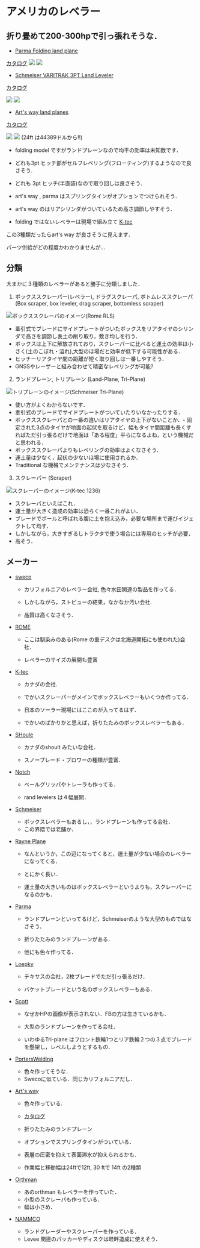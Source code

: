 # アメリカのレベラー

## 折り畳めて200-300hpで引っ張れそうな．

- [Parma Folding land plane ](https://parmacompany.com/ag-equipment/tillage/land-plane/folding-land-plane/)

[カタログ](https://parmacompany.com/wp-content/uploads/2017/08/2015-LAND-PLANE.pdf)
![](img/parma_landplane.jpg)
![](img/parma_landplane_spec.png)

- [Schmeiser VARITRAK 3PT Land Leveler](https://www.tgschmeiser.com/products/landlevelers/3pointlandleveler.html)

[カタログ](https://www.tgschmeiser.com/pdfs/Open%20Field.pdf)

![](img/schmeiser_varitrak.png)
![](img/schmeiser_varitrak_spec.png)

- [Art's way land planes](https://artsway.com/equipment/)

[カタログ](https://artsway.com/wp-content/uploads/2023/07/Dirt-Work-Web-Spreads.pdf)

![](img/artsway_landplane_back.jpg)
![](img/artsway_landplane_spec.png)
(24ft は44389ドルから!!)

- folding model ですがランドプレーンなので均平の効率は未知数です．
- どれも3pt ヒッチ部がセルフレベリング(フローティング)するようなので良さそう.
- どれも 3pt ヒッチ(半直装)なので取り回しは良さそう.
- art's way , parma はスプリングタインがオプションでつけられそう．
- art's way のはリアシリンダがついているため高さ調節しやすそう．

- folding ではないレベラーは現場で組み立て
[K-tec ](https://www.youtube.com/watch?v=ZpQb3bLyWrE)

この3種類だったらart's way が良さそうに見えます．

パーツ供給がどの程度かわかりませんが... 

## 分類
大まかに３種類のレベラーがあると勝手に分類しました．

1. ボックススクレーパー(レベラー), ドラグスクレーパ, ボトムレススクレーパ
(Box scraper, box leveler, drag scraper, bottomless scraper)

![ボックススクレーパのイメージ(Rome RLS)](img/rome_boxleveler_RLS.jpg)

- 牽引式でブレードにサイドプレートがついたボックスをリアタイヤのシリンダで高さを調節し表土の削り取り，敷き均しを行う．
- ボックスは上下に解放されており，スクレーパーに比べると運土の効率は小さく(土のこぼれ・溢れ),大型のほ場だと効率が低下する可能性がある．
- ヒッチーリアタイヤ間の距離が短く取り回しは一番しやすそう．
- GNSSやレーザーと組み合わせて精密なレベリングが可能?

2. ランドプレーン, トリプレーン
(Land-Plane, Tri-Plane)

![トリプレーンのイメージ(Schmeiser Tri-Plane)](img/schmeiser_triPlane.png)

- 使い方がよくわからないです．
- 牽引式のブレードでサイドプレートがついていたりいなかったりする．
- ボックススクレーパとの一番の違いはリアタイヤの上下がないことか．- 固定された3点のタイヤが地面の起伏を取るけど，幅もタイヤ間距離も長くすればただ引っ張るだけで地面は「ある程度」平らになるよね，という機械だと思われる．
- ボックススクレーパよりもレベリングの効率はよくなさそう．
- 運土量は少なく，起伏の少ないほ場に使用されるか．
- Traditional な機械でメンテナンスは少なさそう．

3. スクレーパー
(Scraper)

![スクレーパーのイメージ(K-tec 1236)](img/scraper_ktec_1236.jpg)

- スクレーパといえばこれ．
- 運土量が大きく造成の効率は恐らく一番これがよい．
- ブレードでボールと呼ばれる腹に土を抱え込み，必要な場所まで運びイジェクトして均す．
- しかしながら，大きすぎるしトラクタで使う場合には専用のヒッチが必要．
- 高そう．


## メーカー
- [sweco](https://www.swecoproducts.com/)

    - カリフォルニアのレベラー会社, 色々水田関連の製品を作ってる．

    - しかしながら，ストビューの結果，なかなか汚い会社.

    - 品質は高くなさそう．

- [ROME](https://www.romeplow.com/)

    - ここは馴染みのある(Rome の重デスクは北海道開拓にも使われた)会社．

    - レベラーのサイズの展開も豊富

- [K-tec](https://ktec.com/)

    - カナダの会社.

    -  でかいスクレーパーがメインでボックスレベラーもいくつか作ってる．

    - 日本のソーラー現場にはここのが入ってるはず．

    - でかいのばかりかと思えば，折りたたみのボックスレベラーもある．

- [SHoule](https://www.shoule.com/agricultural-equipment.php)

    - カナダのshoult みたいな会社．

    - スノーブレード・ブロワーの種類が豊富．

- [Notch](https://www.notchmfginc.com/index.html)

    - ベールグリッパやトレーラも作ってる．

    - rand levelers は４幅展開．

- [Schmeiser](https://www.tgschmeiser.com/products/landlevelers.html)

    - ボックスレベラーもあるし，，ランドプレーンも作ってる会社．
    - この界隈では老舗か．

- [Rayne Plane](https://www.rayneplane.com/)

    - なんというか，この辺になってくると，運土量が少ない場合のレベラーになってくる．

    - とにかく長い．

    - 運土量の大きいものはボックスレベラーというよりも，スクレーパーになるのかも．

- [Parma](https://parmacompany.com/ag-equipment/tillage/land-plane/)

    - ランドプレーンといってるけど，Schmeiserのような大型のものではなさそう．

    - 折りたたみのランドプレーンがある．

    - 他にも色々作ってる．

- [Loepky](https://www.loepkymfg.com/page/page/1664451.htm)

    - テキサスの会社，2枚ブレードでただ引っ張るだけ．

    - バケットブレードという名のボックスレベラーもある．

- [Scott](https://scottlandplanes.com/)

    - なぜかHPの画像が表示されない．FBの方は生きているかも．

    - 大型のランドプレーンを作ってる会社．

    - いわゆるTri-plane はフロント鉄輪1つとリア鉄輪２つの３点でブレードを懸架し，レベルしようとするもの．

- [PortersWelding](https://porterswelding.com/)

    - 色々作ってそうな．
    - Swecoに似ている．同じカリフォルニアだし．

- [Art's way](https://artsway.com/equipment/)

    - 色々作っている.

    - [カタログ](https://artsway.com/wp-content/uploads/2023/07/Dirt-Work-Web-Spreads.pdf)

    - 折りたたみのランドプレーン
    - オプションでスプリングタインがついている．
    - 表層の圧密を抑えて表面滞水が抑えられるかも．

    - 作業幅と移動幅は24ftで12ft, 30 ftで 14ft の2種類

- [Orthman](https://orthman.com/soil-moving/)

    - あのorthman もレベラーを作っていた．
    - 小型のスクレーパも作っている．
    - 幅は小さめ．

- [NAMMCO](http://nammco.net/Landgraders.asp)

    - ランドグレーダーやスクレーパーを作っている．
    - Levee 関連のパッカーやディスクは畦畔造成に使えそう．

